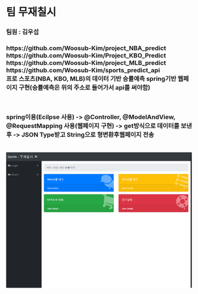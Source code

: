 # 팀 무재칠시

<h3>팀원 : 김우섭<h3/>
https://github.com/Woosub-Kim/project_NBA_predict
<br/>
https://github.com/Woosub-Kim/Project_KBO_Predict
<br/>
https://github.com/Woosub-Kim/project_MLB_predict
<br/>
https://github.com/Woosub-Kim/sports_predict_api
<br/>
프로 스포츠(NBA, KBO, MLB)의 데이터 기반 승률예측 spring기반 웹페이지 구현(승률예측은 위의 주소로 들어가서 api를 써야함) 
<br/><br/><br/>


spring이용(Ecilpse 사용) -> @Controller, @ModelAndView, @RequestMapping 사용(웹페이지 구현) -> get방식으로 데이터를 보낸 후 ->
JSON Type받고 String으로 형변환후웹페이지 전송

<br/>
<img width="" height="" src='https://github.com/namwon94/Project_Baseball/blob/master/webpage.png'></img>
